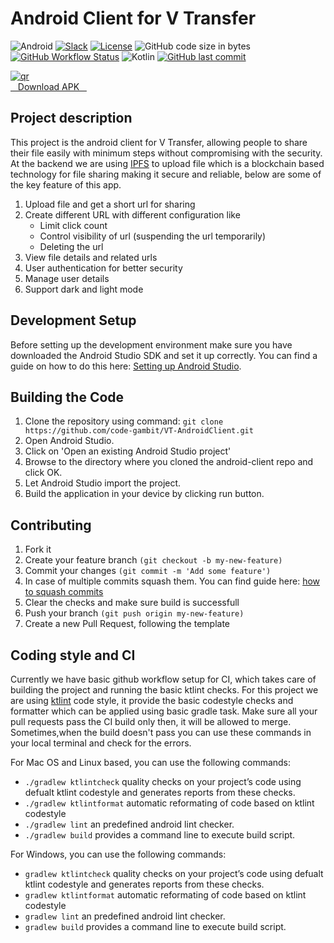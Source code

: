 # Android Client for V Transfer
![Android](https://img.shields.io/badge/Android-3DDC84?style=for-the-badge&logo=android&logoColor=white) [![Slack](https://img.shields.io/badge/Slack-4A154B?style=for-the-badge&logo=slack&logoColor=white)](https://join.slack.com/t/codegambit/shared_invite/zt-pe1nuhbk-iPuFm2B1JuMS86od4a4wXQ) [![License](https://img.shields.io/badge/License-GPL-lightgrey.svg?style=for-the-badge)](https://github.com/code-gambit/VT-AndroidClient/blob/master/LICENSE) ![GitHub code size in bytes](https://img.shields.io/github/languages/code-size/code-gambit/VT-AndroidClient?style=for-the-badge) <br>
[![GitHub Workflow Status](https://img.shields.io/github/workflow/status/code-gambit/VT-AndroidClient/Android%20Build?style=for-the-badge)](https://github.com/code-gambit/VT-AndroidClient/actions/workflows/build.yml) ![Kotlin](https://img.shields.io/badge/Kotlin-0095D5?&style=for-the-badge&logo=kotlin&logoColor=white) [![GitHub last commit](https://img.shields.io/github/last-commit/code-gambit/VT-AndroidClient?style=for-the-badge)](https://github.com/code-gambit/VT-AndroidClient/commits)

[![qr](https://user-images.githubusercontent.com/31315800/123507440-fb98f800-d686-11eb-9cad-7f73dfdcfa22.png)](https://rebrand.ly/VT-APK)<br>
[&#160;&#160;&#160;Download APK&#160;&#160;&#160;](https://rebrand.ly/VT-APK)

## Project description
This project is the android client for V Transfer, allowing people to share their file easily with minimum steps without compromising with the security. At the backend we are using [IPFS](https://ipfs.io/) to upload file which is a blockchain based technology for file sharing making it secure and reliable, below are some of the key feature of this app.
1. Upload file and get a short url for sharing
2. Create different URL with different configuration like
    * Limit click count
    * Control visibility of url (suspending the url temporarily)
    * Deleting the url
3. View file details and related urls
4. User authentication for better security
5. Manage user details
6. Support dark and light mode

## Development Setup
Before setting up the development environment make sure you have downloaded the Android Studio SDK and set it up correctly. You can find a guide on how to do this here: [Setting up Android Studio](http://developer.android.com/sdk/installing/index.html?pkg=studio).

## Building the Code

1. Clone the repository using command: `git clone https://github.com/code-gambit/VT-AndroidClient.git`
2. Open Android Studio.
3. Click on 'Open an existing Android Studio project'
4. Browse to the directory where you cloned the android-client repo and click OK.
5. Let Android Studio import the project.
6. Build the application in your device by clicking run button.

## Contributing
1. Fork it
2. Create your feature branch `(git checkout -b my-new-feature)`
3. Commit your changes `(git commit -m 'Add some feature')`
4. In case of multiple commits squash them. You can find guide here: [how to squash commits](https://medium.com/@slamflipstrom/a-beginners-guide-to-squashing-commits-with-git-rebase-8185cf6e62ec)
4. Clear the checks and make sure build is successfull
5. Push your branch `(git push origin my-new-feature)`
6. Create a new Pull Request, following the template

## Coding style and CI
Currently we have basic github workflow setup for CI, which takes care of building the project and running the basic ktlint checks. For this project we are using [ktlint](https://ktlint.github.io/) code style, it provide the basic codestyle checks and formatter which can be  applied using basic gradle task. Make sure all your pull requests pass the CI build only then, it will be allowed to merge. Sometimes,when the build doesn't pass you can use these commands in your local terminal and check for the errors.

For Mac OS and Linux based, you can use the following commands:
* `./gradlew ktlintcheck` quality checks on your project’s code using defualt ktlint codestyle and generates reports from these checks.
* `./gradlew ktlintformat` automatic reformating of code based on ktlint codestyle
* `./gradlew lint` an predefined android lint checker.
* `./gradlew build`  provides a command line to execute build script.

For Windows, you can use the following commands:
* `gradlew ktlintcheck` quality checks on your project’s code using defualt ktlint codestyle and generates reports from these checks.
* `gradlew ktlintformat` automatic reformating of code based on ktlint codestyle
* `gradlew lint` an predefined android lint checker.
* `gradlew build`  provides a command line to execute build script.
